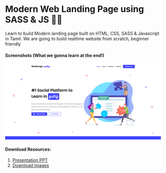 # Modern Web Landing Page using SASS & JS 🧑‍💻

Learn to build Modern landing page built on HTML, CSS, SASS &amp; Javascript in Tamil. We are going to build realtime website from scratch, beginner friendly

#### Screenshots (What we gonna learn at the end!)

![Webdesign Tamil](supporting-files/screenshot.png)

#### Download Resources:

1. [Presentation PPT](https://raw.githubusercontent.com/anburocky3/webdesign-tamil/master/supporting-files/building-landing-page-using-sass.pptx)
2. [Download images](https://raw.githubusercontent.com/anburocky3/webdesign-tamil/master/supporting-files/images.zip)




